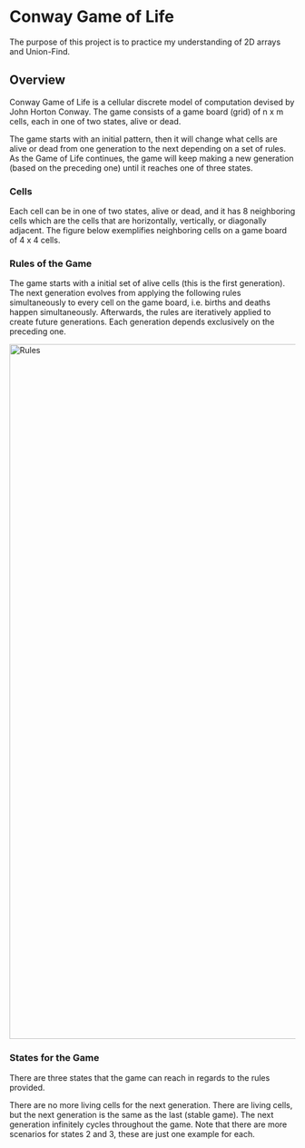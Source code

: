 # Conway Game of Life
The purpose of this project is to practice my understanding of 2D arrays and Union-Find.

## Overview
Conway Game of Life is a cellular discrete model of computation devised by John Horton Conway. The game consists of a game board (grid) of n x m cells, each in one of two states, alive or dead.

The game starts with an initial pattern, then it will change what cells are alive or dead from one generation to the next depending on a set of rules. As the Game of Life continues, the game will keep making a new generation (based on the preceding one) until it reaches one of three states.

### Cells
Each cell can be in one of two states, alive or dead, and it has 8 neighboring cells which are the cells that are horizontally, vertically, or diagonally adjacent. The figure below exemplifies neighboring cells on a game board of 4 x 4 cells.

### Rules of the Game
The game starts with a initial set of alive cells (this is the first generation). The next generation evolves from applying the following rules simultaneously to every cell on the game board, i.e. births and deaths happen simultaneously. Afterwards, the rules are iteratively applied to create future generations. Each generation depends exclusively on the preceding one.

<img width="1224" alt="Rules" src="https://github.com/yugalnshah/Conway-Game-of-Life/assets/162384655/af1d3a4e-72ca-4bc7-8f1e-9bdbebc5f589">

### States for the Game
There are three states that the game can reach in regards to the rules provided.

There are no more living cells for the next generation.
There are living cells, but the next generation is the same as the last (stable game).
The next generation infinitely cycles throughout the game.
Note that there are more scenarios for states 2 and 3, these are just one example for each.
